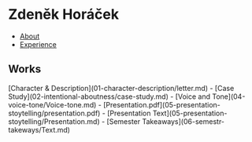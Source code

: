 <h1>Zdeněk Horáček</h1>

- [About](02-intentional-aboutness/aboutme.md)
- [Experience](03-curriculum-vitae/cv.md)
<h2>Works</h2>
[Character & Description](01-character-description/letter.md)
- [Case Study](02-intentional-aboutness/case-study.md)
- [Voice and Tone](04-voice-tone/Voice-tone.md)
- [Presentation.pdf](05-presentation-stoytelling/presentation.pdf)
- [Presentation Text](05-presentation-stoytelling/Presentation.md)
- [Semester Takeaways](06-semestr-takeways/Text.md)
